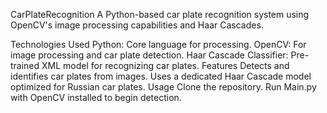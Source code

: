 CarPlateRecognition
A Python-based car plate recognition system using OpenCV's image processing capabilities and Haar Cascades.

Technologies Used
Python: Core language for processing.
OpenCV: For image processing and car plate detection.
Haar Cascade Classifier: Pre-trained XML model for recognizing car plates.
Features
Detects and identifies car plates from images.
Uses a dedicated Haar Cascade model optimized for Russian car plates.
Usage
Clone the repository.
Run Main.py with OpenCV installed to begin detection.
